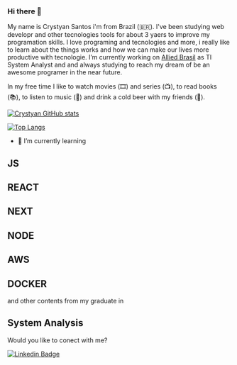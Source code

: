 ### Hi there 👋

My name is Crystyan Santos i'm from Brazil (🇧🇷). I've been studying web developr and other tecnologies tools for about 3 yaers to improve my programation skills. I love programing and tecnologies and more, i really like to learn about the things works and how we can make our lives more productive with tecnologie. I’m currently working on [Allied Brasil](https://www.alliedbrasil.com.br/) as TI System Analyst and and always studying to reach my dream of be an awesome programer in the near future. 

In my free time I like to watch movies (🎞️) and series (📺), to read books (📚), to listen to music (🎵) and  drink a cold beer with my friends (🍺).

[![Crystyan GitHub stats](https://github-readme-stats.vercel.app/api?username=CrystyanSantos9&theme=dark&show_icons=true)](https://github.com/CrystyanSantos9/github-readme-stats)

[![Top Langs](https://github-readme-stats.vercel.app/api/top-langs/?username=CrystyanSantos9)](https://github.com/CrystyanSantos9/github-readme-stats)

- 🌱 I’m currently learning 
## JS 
## REACT 
## NEXT 
## NODE 
## AWS
## DOCKER 
and other contents from my graduate in 
## System Analysis

Would you like to conect with me?

[![Linkedin Badge](https://img.shields.io/badge/-LinkedIn-blue?style=flat-square&logo=Linkedin&logoColor=white&link=https://www.linkedin.com/in/felipefialho)](https://www.linkedin.com/in/crystyan-santos-56a3943b/)





